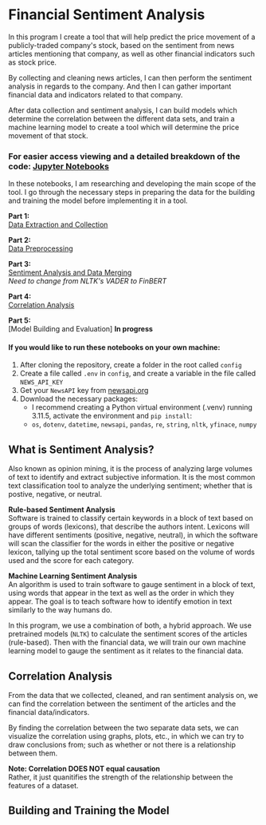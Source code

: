 # Financial Sentiment Analysis

In this program I create a tool that will help predict the price movement of a publicly-traded company's stock, based on the sentiment from news articles mentioning that company, as well as other financial indicators such as stock price.  

By collecting and cleaning news articles, I can then perform the sentiment analysis in regards to the company. And then I can gather important financial data and indicators related to that company.  

After data collection and sentiment analysis, I can build models which determine the correlation between the different data sets, and train a machine learning model to create a tool which will determine the price movement of that stock.

### For easier access viewing and a detailed breakdown of the code: [Jupyter Notebooks](jupyter/notebooks)  
In these notebooks, I am researching and developing the main scope of the tool. I go through the necessary steps in preparing the data for the building and training the model before implementing it in a tool.  

**Part 1:**  
[Data Extraction and Collection](jupyter/notebooks/single-analysis-pt1.ipynb)  

**Part 2:**  
[Data Preprocessing](jupyter/notebooks/single-analysis-pt2.ipynb)  

**Part 3:**  
[Sentiment Analysis and Data Merging](jupyter/notebooks/single-analysis-pt3.ipynb)  
*Need to change from NLTK's VADER to FinBERT*

**Part 4:**  
[Correlation Analysis](jupyter/notebooks/single-analysis-pt4.ipynb)

**Part 5:**  
[Model Building and Evaluation] **In progress**  

#### If you would like to run these notebooks on your own machine:  
1. After cloning the repository, create a folder in the root called `config`  
2. Create a file called `.env` in `config`, and create a variable in the file called `NEWS_API_KEY`  
3. Get your `NewsAPI` key from [newsapi.org](https://newsapi.org)
4. Download the necessary packages:
    - I recommend creating a Python virtual environment (.venv) running 3.11.5, activate the environment and `pip install`: 
    - `os`, `dotenv`, `datetime`, `newsapi`, `pandas`, `re`, `string`, `nltk`, `yfinace`, `numpy`

## What is Sentiment Analysis?
Also known as opinion mining, it is the process of analyzing large volumes of text to identify and extract subjective information. It is the most common text classification tool to analyze the underlying sentiment; whether that is postive, negative, or neutral.  

**Rule-based Sentiment Analysis**  
Software is trained to classify certain keywords in a block of text based on groups of words (lexicons), that describe the authors intent. Lexicons will have different sentiments (positive, negative, neutral), in which the software will scan the classifier for the words in either the positive or negative lexicon, tallying up the total sentiment score based on the volume of words used and the score for each category.  

**Machine Learning Sentiment Analysis**  
An algorithm is used to train software to gauge sentiment in a block of text, using words that appear in the text as well as the order in which they appear. The goal is to teach software how to identify emotion in text similarly to the way humans do.  

In this program, we use a combination of both, a hybrid approach. We use pretrained models (`NLTK`) to calculate the sentiment scores of the articles (rule-based). Then with the financial data, we will train our own machine learning model to gauge the sentiment as it relates to the financial data.

## Correlation Analysis
From the data that we collected, cleaned, and ran sentiment analysis on, we can find the correlation between the sentiment of the articles and the financial data/indicators.  

By finding the correlation between the two separate data sets, we can visualize the correlation using graphs, plots, etc., in which we can try to draw conclusions from; such as whether or not there is a relationship between them.  

**Note: Correlation DOES NOT equal causation**  
Rather, it just quanitifies the strength of the relationship between the features of a dataset.  

## Building and Training the Model

